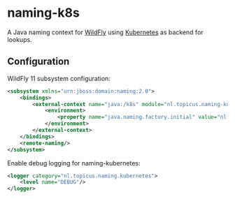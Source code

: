 # naming-k8s

A Java naming context for [WildFly](http://wildfly.org/) using [Kubernetes](https://kubernetes.io/) as backend for lookups.

## Configuration
WildFly 11 subsystem configuration:
```xml
<subsystem xmlns="urn:jboss:domain:naming:2.0">
	<bindings>
		<external-context name="java:/k8s" module="nl.topicus.naming-kubernetes" class="javax.naming.InitialContext" cache="false">
			<environment>
				<property name="java.naming.factory.initial" value="nl.topicus.naming.kubernetes.KubeCtxFactory"/>
			</environment>
		</external-context>
	</bindings>
	<remote-naming/>
</subsystem>
```

Enable debug logging for naming-kubernetes:
```xml
<logger category="nl.topicus.naming.kubernetes">
	<level name="DEBUG"/>
</logger>
```